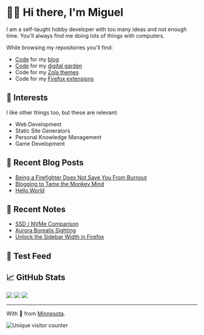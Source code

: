 # 🙋‍♂️ Hi there, I'm Miguel

<!-- - 🔭 Currently working on … the [One HTML Page Challenge](https://github.com/semanticdata/one-html-page-challenge). -->
<!-- - 🌱 Currently learning … [web development](https://github.com/semanticdata/miguelpimentel.do). -->
<!-- - 👯 Looking to collaborate on … any of your interesting projects. -->
<!-- - 🤔 Looking for help … learning [Godot](https://godotengine.org/) and simple video game design. -->
<!-- - 💬 Ask me about … public infrastructure and fire science. -->
<!-- - 🎧 Listening to … [K.Flay](https://en.wikipedia.org/wiki/K.Flay), [Gin Wigmore](https://en.wikipedia.org/wiki/Gin_Wigmore), and [Arkells](https://en.wikipedia.org/wiki/Arkells). -->
<!-- - 📫 You can reach me via … [email](mailto:contact@miguelpimentel.do) or [Discord](https://discord.com/users/244318363734507520). -->

I am a self-taught hobby developer with too many ideas and not enough time. You'll always find me doing lots of things with computers.

While browsing my repositories you'll find:

- [Code](https://github.com/semanticdata/miguelpimentel.do/blob/main/README.md) for my [blog](https://miguelpimentel.do/)
- [Code](https://github.com/semanticdata/forgetful-notes/blob/main/README.md) for my [digital garden](https://forgetfulnotes.com/)
- Code for my [Zola themes](https://github.com/semanticdata?tab=repositories&q=zola-theme&type=template&language=&sort=name)
- Code for my [Firefox extensions](https://github.com/semanticdata?tab=repositories&q=firefox&type=public&language=&sort=name)

## 🧡 Interests

I like other things too, but these are relevant:

- Web Development
- Static Site Generators
- Personal Knowledge Management
- Game Development

## 📝 Recent Blog Posts

<!-- BLOG-POST-LIST:START -->
- [Being a Firefighter Does Not Save You From Burnout](https://miguelpimentel.do/posts/1-burnout/)
- [Blogging to Tame the Monkey Mind](https://miguelpimentel.do/posts/2-monkey/)
- [Hello World](https://miguelpimentel.do/posts/3-hello/)<!-- BLOG-POST-LIST:END -->

## 📓 Recent Notes

<!-- NOTES:START -->
- [SSD / NVMe Comparison](https://miguelpimentel.do/notes/ssd-nvme-comparison/)
- [Aurora Borealis Sighting](https://miguelpimentel.do/notes/aurora-borealis-sighting/)
- [Unlock the Sidebar Width in Firefox](https://miguelpimentel.do/notes/unlock-firefox-sidebar-width/)<!-- NOTES:END -->

## 🧪 Test Feed

<!-- TEST:START -->
<!-- TEST:END -->

## 📈 GitHub Stats

<img height=auto src="https://streak-stats.demolab.com?user=semanticdata&theme=material-palenight&mode=weekly&hide_longest_streak=false&border_radius=6" />
<img height=auto src="https://github-readme-stats.vercel.app/api?username=semanticdata&show_icons=true&theme=material-palenight&hide_rank=true&border_radius=6" />
<img height=auto src="https://github-readme-stats.vercel.app/api/top-langs/?username=semanticdata&hide=markdown&layout=compact&theme=material-palenight" />

<hr />
<p>With 💜 from <a href="https://www.instagram.com/reel/BVRFeF8h2m3/" target="_blank">Minne</a><a href="https://www.instagram.com/reel/Bhl7n_oH1av/" target="_blank">sota</a>.</p>
<img src="https://img.shields.io/endpoint?url=https%3A%2F%2Fhits.dwyl.com%2Fsemanticdata%2Fsemanticdata.json&label=Visitors&color=palepink" alt="Unique visitor counter" />
